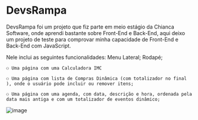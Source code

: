 # DevsRampa

DevsRampa foi um projeto que fiz parte em meio estágio da Chianca Software, onde aprendi bastante sobre Front-End e Back-End, aqui deixo um projeto de teste para comprovar minha capacidade de Front-End e Back-End com JavaScript.

Nele inclui as seguintes funcionalidades:
Menu Lateral;
Rodapé;

	⚇ Uma página com uma Calculadora IMC
  
	⚇ Uma página com lista de Compras Dinâmica (com totalizador no final ), onde o usuário pode incluir ou remover itens;
  
	⚇ Uma página com uma agenda, com data, descrição e hora, ordenada pela data mais antiga e com um totalizador de eventos dinâmico;
  
![image](https://user-images.githubusercontent.com/56227913/158712025-0a99813a-3cd0-4c6d-b460-34703ec5b79a.png)
